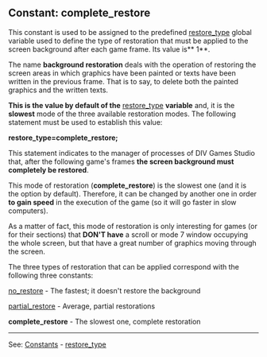 Constant: **complete_restore**
---------------------------------------


This constant is used to be assigned to the predefined [restore_type](global_restore_type.md) global variable used to define the type of restoration that must be applied to the screen background after each game frame.
Its value is** 1**.

The name **background restoration** deals with the operation of restoring the screen areas in which graphics have been painted or texts have been written in the previous frame. That is to say, to delete both the painted graphics and the written texts. 

**This is the value by default of the** [restore_type](global_restore_type.md) **variable** and,
it is the **slowest** mode of the three available restoration modes.
The following statement must be used to establish this value:

  **restore_type=complete_restore;**

This statement indicates to the manager of processes of DIV Games
Studio that, after the following game's frames **the screen background must completely be restored**.

This mode of restoration (**complete_restore**) is the slowest one (and it is the option by default). Therefore, it can be changed by another one in order **to gain speed** in the execution of the game (so it will go faster in slow computers). 

As a matter of fact, this mode of restoration is only interesting for games (or for their sections) that **DON'T have** a scroll or mode 7 window occupying the whole screen, but that have a great number of graphics moving through the screen.

The three types of restoration that can be applied correspond with the following three constants:

[no_restore](no_restore.md)       - The fastest; it doesn't restore the background

[partial_restore](partial_restore.md)  - Average, partial restorations

**complete_restore** - The slowest one, complete restoration


---------------------------------------
See: [Constants](constants_predefined.md) - [restore_type](global_restore_type.md)

